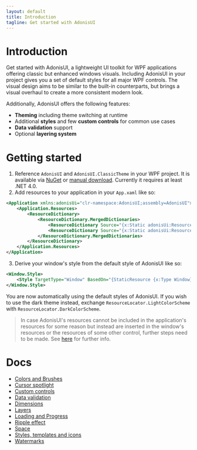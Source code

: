 ```yaml
---
layout: default
title: Introduction
tagline: Get started with AdonisUI
---
```


# Introduction

Get started with AdonisUI, a lightweight UI toolkit for WPF applications offering classic but enhanced windows visuals. Including AdonisUI in your project gives you a set of default styles for all major WPF controls. The visual design aims to be similar to the built-in counterparts, but brings a visual overhaul to create a more consistent modern look.

Additionally, AdonisUI offers the following features:

- **Theming** including theme switching at runtime
- Additional **styles** and few **custom controls** for common use cases
- **Data validation** support
- Optional **layering system**

# Getting started

1. Reference `AdonisUI` and `AdonisUI.ClassicTheme` in your WPF project. It is available via [NuGet](https://www.nuget.org/packages/AdonisUI.ClassicTheme/) or [manual download](https://github.com/benruehl/adonis-ui/releases). Currently it requires at least .NET 4.0.
2. Add resources to your application in your `App.xaml` like so:

```xml
<Application xmlns:adonisUi="clr-namespace:AdonisUI;assembly=AdonisUI">
    <Application.Resources>
        <ResourceDictionary>
            <ResourceDictionary.MergedDictionaries>
                <ResourceDictionary Source="{x:Static adonisUi:ResourceLocator.LightColorScheme}"/>
                <ResourceDictionary Source="{x:Static adonisUi:ResourceLocator.ClassicTheme}"/>
            </ResourceDictionary.MergedDictionaries>
        </ResourceDictionary>
    </Application.Resources>
</Application>
```

3. Derive your window's style from the default style of AdonisUI like so:

```xml
<Window.Style>
    <Style TargetType="Window" BasedOn="{StaticResource {x:Type Window}}"/>
</Window.Style>
```

You are now automatically using the default styles of AdonisUI. If you wish to use the dark theme instead, exchange `ResourceLocator.LightColorScheme` with `ResourceLocator.DarkColorScheme`.

> In case AdonisUI's resources cannot be included in the application's resources for some reason but instead are inserted in the window's resources or the resources of some other control, further steps need to be made.
> See [here](./pages/space#remarks-when-adonisui-is-not-included-in-the-application-resources) for further info.

# Docs

- [Colors and Brushes](./pages/colors-and-brushes)
- [Cursor spotlight](./pages/cursor-spotlight)
- [Custom controls](./pages/custom-controls)
- [Data validation](./pages/data-validation)
- [Dimensions](./pages/dimensions)
- [Layers](./pages/layers)
- [Loading and Progress](./pages/loading)
- [Ripple effect](./pages/ripple)
- [Space](./pages/space)
- [Styles, templates and icons](./pages/styles-and-templates)
- [Watermarks](./pages/watermark)
